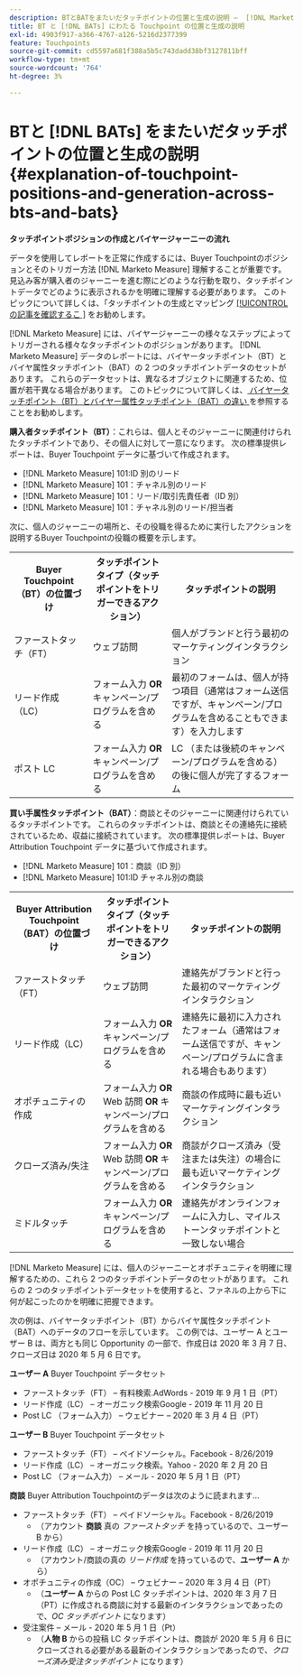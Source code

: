 ```yaml
---
description: BTとBATをまたいだタッチポイントの位置と生成の説明 –  [!DNL Marketo Measure]
title: BT と [!DNL BATs] にわたる Touchpoint の位置と生成の説明
exl-id: 4903f917-a366-4767-a126-5216d2377399
feature: Touchpoints
source-git-commit: cd5597a681f388a5b5c743dadd38bf3127811bff
workflow-type: tm+mt
source-wordcount: '764'
ht-degree: 3%

---
```


# BTと [!DNL BATs] をまたいだタッチポイントの位置と生成の説明 {#explanation-of-touchpoint-positions-and-generation-across-bts-and-bats}

**タッチポイントポジションの作成とバイヤージャーニーの流れ**

データを使用してレポートを正常に作成するには、Buyer Touchpointのポジションとそのトリガー方法 [!DNL Marketo Measure] 理解することが重要です。 見込み客が購入者のジャーニーを進む際にどのような行動を取り、タッチポイントデータでどのように表示されるかを明確に理解する必要があります。 このトピックについて詳しくは、「タッチポイントの生成とマッピング [[!UICONTROL &#x200B; の記事を確認するこ &#x200B;]](/help/configuration-and-setup/getting-started-with-marketo-measure/touchpoint-generation-and-mapping.md) をお勧めします。

[!DNL Marketo Measure] には、バイヤージャーニーの様々なステップによってトリガーされる様々なタッチポイントのポジションがあります。 [!DNL Marketo Measure] データのレポートには、バイヤータッチポイント（BT）とバイヤ属性タッチポイント（BAT）の 2 つのタッチポイントデータのセットがあります。 これらのデータセットは、異なるオブジェクトに関連するため、位置が若干異なる場合があります。 このトピックについて詳しくは、[ バイヤータッチポイント（BT）とバイヤー属性タッチポイント（BAT）の違い ](/help/configuration-and-setup/getting-started-with-marketo-measure/difference-between-buyer-touchpoints-and-buyer-attribution-touchpoints.md) を参照することをお勧めします。

**購入者タッチポイント（BT）**：これらは、個人とそのジャーニーに関連付けられたタッチポイントであり、その個人に対して一意になります。 次の標準提供レポートは、Buyer Touchpoint データに基づいて作成されます。

* [!DNL Marketo Measure] 101:ID 別のリード
* [!DNL Marketo Measure] 101：チャネル別のリード
* [!DNL Marketo Measure] 101：リード/取引先責任者（ID 別）
* [!DNL Marketo Measure] 101：チャネル別のリード/担当者

次に、個人のジャーニーの場所と、その役職を得るために実行したアクションを説明するBuyer Touchpointの役職の概要を示します。

<table> 
 <tbody>
  <tr>
   <th>Buyer Touchpoint（BT）の位置づけ</th> 
   <th>タッチポイントタイプ（タッチポイントをトリガーできるアクション）</th> 
   <th>タッチポイントの説明</th> 
  </tr>
  <tr>
   <td>ファーストタッチ（FT）</td> 
   <td>ウェブ訪問</td> 
   <td>個人がブランドと行う最初のマーケティングインタラクション</td> 
  </tr>
  <tr>
   <td>リード作成（LC）</td> 
   <td>フォーム入力 <strong>OR</strong> キャンペーン/プログラムを含める</td> 
   <td>最初のフォームは、個人が持つ項目（通常はフォーム送信ですが、キャンペーン/プログラムを含めることもできます）を入力します</td> 
  </tr>
  <tr>
   <td>ポスト LC</td> 
   <td>フォーム入力 <strong>OR</strong> キャンペーン/プログラムを含める</td> 
   <td>LC （または後続のキャンペーン/プログラムを含める）の後に個人が完了するフォーム</td> 
  </tr>
 </tbody>
</table>

**買い手属性タッチポイント（BAT）**：商談とそのジャーニーに関連付けられているタッチポイントです。 これらのタッチポイントは、商談とその連絡先に接続されているため、収益に接続されています。 次の標準提供レポートは、Buyer Attribution Touchpoint データに基づいて作成されます。

* [!DNL Marketo Measure] 101：商談（ID 別）
* [!DNL Marketo Measure] 101:ID チャネル別の商談

<table> 
 <tbody>
  <tr>
   <th>Buyer Attribution Touchpoint（BAT）の位置づけ</th> 
   <th>タッチポイントタイプ（タッチポイントをトリガーできるアクション）</th> 
   <th>タッチポイントの説明</th> 
  </tr>
  <tr>
   <td>ファーストタッチ（FT）</td> 
   <td>ウェブ訪問</td> 
   <td>連絡先がブランドと行った最初のマーケティングインタラクション</td> 
  </tr>
  <tr>
   <td>リード作成（LC）</td> 
   <td>フォーム入力 <strong>OR</strong> キャンペーン/プログラムを含める</td> 
   <td>連絡先に最初に入力されたフォーム（通常はフォーム送信ですが、キャンペーン/プログラムに含まれる場合もあります）</td> 
  </tr>
  <tr>
   <td>オポチュニティの作成</td> 
   <td>フォーム入力 <strong>OR</strong> Web 訪問 <strong>OR</strong> キャンペーン/プログラムを含める</td> 
   <td>商談の作成時に最も近いマーケティングインタラクション</td> 
  </tr> 
  <tr>
   <td>クローズ済み/失注</td> 
   <td>フォーム入力 <strong>OR</strong> Web 訪問 <strong>OR</strong> キャンペーン/プログラムを含める</td> 
   <td>商談がクローズ済み（受注または失注）の場合に最も近いマーケティングインタラクション</td> 
  </tr>
  <tr>
   <td>ミドルタッチ</td> 
   <td>フォーム入力 <strong>OR</strong> キャンペーン/プログラムを含める</td> 
   <td>連絡先がオンラインフォームに入力し、マイルストーンタッチポイントと一致しない場合</td> 
  </tr>
 </tbody>
</table>

[!DNL Marketo Measure] には、個人のジャーニーとオポチュニティを明確に理解するための、これら 2 つのタッチポイントデータのセットがあります。 これらの 2 つのタッチポイントデータセットを使用すると、ファネルの上から下に何が起こったのかを明確に把握できます。

次の例は、バイヤータッチポイント（BT）からバイヤ属性タッチポイント（BAT）へのデータのフローを示しています。 この例では、ユーザー A とユーザー B は、両方とも同じ Opportunity の一部で、作成日は 2020 年 3 月 7 日、クローズ日は 2020 年 5 月 6 日です。

**ユーザー A** Buyer Touchpoint データセット

* ファーストタッチ（FT） – 有料検索.AdWords - 2019 年 9 月 1 日（PT）
* リード作成（LC） – オーガニック検索Google - 2019 年 11 月 20 日
* Post LC （フォーム入力） – ウェビナー – 2020 年 3 月 4 日（PT）

**ユーザー B** Buyer Touchpoint データセット

* ファーストタッチ（FT） – ペイドソーシャル。Facebook - 8/26/2019
* リード作成（LC） – オーガニック検索。Yahoo - 2020 年 2 月 20 日
* Post LC （フォーム入力） – メール - 2020 年 5 月 1 日（PT）

**商談** Buyer Attribution Touchpointのデータは次のように読まれます…

* ファーストタッチ（FT） – ペイドソーシャル。Facebook - 8/26/2019
   * （アカウント **商談** 真の _ファーストタッチ_ を持っているので、ユーザー B から）
* リード作成（LC） – オーガニック検索Google - 2019 年 11 月 20 日
   * （アカウント/商談の真の _リード作成_ を持っているので、**ユーザー A** から）
* オポチュニティの作成（OC） – ウェビナー – 2020 年 3 月 4 日（PT）
   * （**ユーザー A** からの Post LC タッチポイントは、2020 年 3 月 7 日（PT）に作成される商談に対する最新のインタラクションであったので、_OC タッチポイント_ になります）
* 受注案件 – メール - 2020 年 5 月 1 日（Pt）
   * （**人物 B** からの投稿 LC タッチポイントは、商談が 2020 年 5 月 6 日にクローズされる必要がある最新のインタラクションであったので、_クローズ済み受注タッチポイント_ になります）
